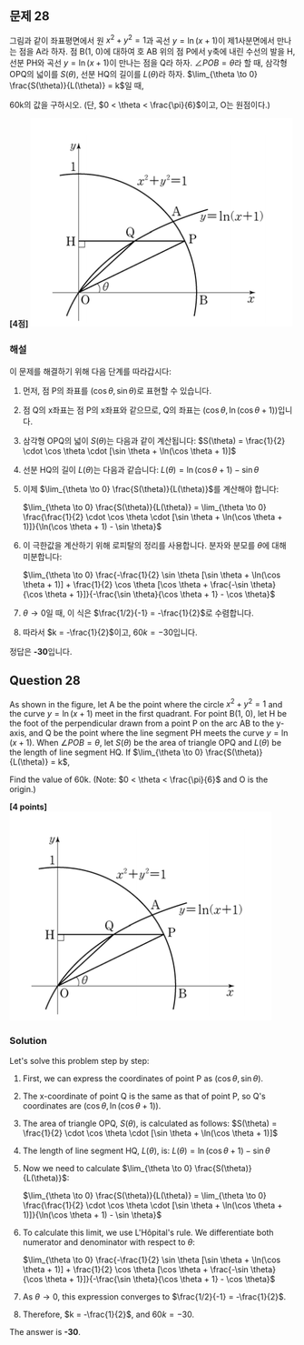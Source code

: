 

## 문제 28

그림과 같이 좌표평면에서 원 $x^2 + y^2 = 1$과 곡선 $y = \ln(x+1)$이 제1사분면에서 만나는 점을 A라 하자. 점 B(1, 0)에 대하여 호 AB 위의 점 P에서 y축에 내린 수선의 발을 H, 선분 PH와 곡선 $y = \ln(x+1)$이 만나는 점을 Q라 하자. $\angle POB = \theta$라 할 때, 삼각형 OPQ의 넓이를 $S(\theta)$, 선분 HQ의 길이를 $L(\theta)$라 하자. $\lim_{\theta \to 0} \frac{S(\theta)}{L(\theta)} = k$일 때,

60k의 값을 구하시오. (단, $0 < \theta < \frac{\pi}{6}$이고, O는 원점이다.)

**[4점]**
![B_28](../Images/B_28.png)

### 해설

이 문제를 해결하기 위해 다음 단계를 따라갑시다:

1) 먼저, 점 P의 좌표를 $(\cos \theta, \sin \theta)$로 표현할 수 있습니다.

2) 점 Q의 x좌표는 점 P의 x좌표와 같으므로, Q의 좌표는 $(\cos \theta, \ln(\cos \theta + 1))$입니다.

3) 삼각형 OPQ의 넓이 $S(\theta)$는 다음과 같이 계산됩니다:
   $S(\theta) = \frac{1}{2} \cdot \cos \theta \cdot [\sin \theta + \ln(\cos \theta + 1)]$

4) 선분 HQ의 길이 $L(\theta)$는 다음과 같습니다:
   $L(\theta) = \ln(\cos \theta + 1) - \sin \theta$

5) 이제 $\lim_{\theta \to 0} \frac{S(\theta)}{L(\theta)}$를 계산해야 합니다:

   $\lim_{\theta \to 0} \frac{S(\theta)}{L(\theta)} = \lim_{\theta \to 0} \frac{\frac{1}{2} \cdot \cos \theta \cdot [\sin \theta + \ln(\cos \theta + 1)]}{\ln(\cos \theta + 1) - \sin \theta}$

6) 이 극한값을 계산하기 위해 로피탈의 정리를 사용합니다. 분자와 분모를 $\theta$에 대해 미분합니다:

   $\lim_{\theta \to 0} \frac{-\frac{1}{2} \sin \theta [\sin \theta + \ln(\cos \theta + 1)] + \frac{1}{2} \cos \theta [\cos \theta + \frac{-\sin \theta}{\cos \theta + 1}]}{-\frac{\sin \theta}{\cos \theta + 1} - \cos \theta}$

7) $\theta \to 0$일 때, 이 식은 $\frac{1/2}{-1} = -\frac{1}{2}$로 수렴합니다.

8) 따라서 $k = -\frac{1}{2}$이고, $60k = -30$입니다.

정답은 **-30**입니다.

## Question 28

As shown in the figure, let A be the point where the circle $x^2 + y^2 = 1$ and the curve $y = \ln(x+1)$ meet in the first quadrant. For point B(1, 0), let H be the foot of the perpendicular drawn from a point P on the arc AB to the y-axis, and Q be the point where the line segment PH meets the curve $y = \ln(x+1)$. When $\angle POB = \theta$, let $S(\theta)$ be the area of triangle OPQ and $L(\theta)$ be the length of line segment HQ. If $\lim_{\theta \to 0} \frac{S(\theta)}{L(\theta)} = k$,

Find the value of 60k. (Note: $0 < \theta < \frac{\pi}{6}$ and O is the origin.)

**[4 points]**
![B_28](../Images/B_28.png)

### Solution

Let's solve this problem step by step:

1) First, we can express the coordinates of point P as $(\cos \theta, \sin \theta)$.

2) The x-coordinate of point Q is the same as that of point P, so Q's coordinates are $(\cos \theta, \ln(\cos \theta + 1))$.

3) The area of triangle OPQ, $S(\theta)$, is calculated as follows:
   $S(\theta) = \frac{1}{2} \cdot \cos \theta \cdot [\sin \theta + \ln(\cos \theta + 1)]$

4) The length of line segment HQ, $L(\theta)$, is:
   $L(\theta) = \ln(\cos \theta + 1) - \sin \theta$

5) Now we need to calculate $\lim_{\theta \to 0} \frac{S(\theta)}{L(\theta)}$:

   $\lim_{\theta \to 0} \frac{S(\theta)}{L(\theta)} = \lim_{\theta \to 0} \frac{\frac{1}{2} \cdot \cos \theta \cdot [\sin \theta + \ln(\cos \theta + 1)]}{\ln(\cos \theta + 1) - \sin \theta}$

6) To calculate this limit, we use L'Hôpital's rule. We differentiate both numerator and denominator with respect to $\theta$:

   $\lim_{\theta \to 0} \frac{-\frac{1}{2} \sin \theta [\sin \theta + \ln(\cos \theta + 1)] + \frac{1}{2} \cos \theta [\cos \theta + \frac{-\sin \theta}{\cos \theta + 1}]}{-\frac{\sin \theta}{\cos \theta + 1} - \cos \theta}$

7) As $\theta \to 0$, this expression converges to $\frac{1/2}{-1} = -\frac{1}{2}$.

8) Therefore, $k = -\frac{1}{2}$, and $60k = -30$.

The answer is **-30**.